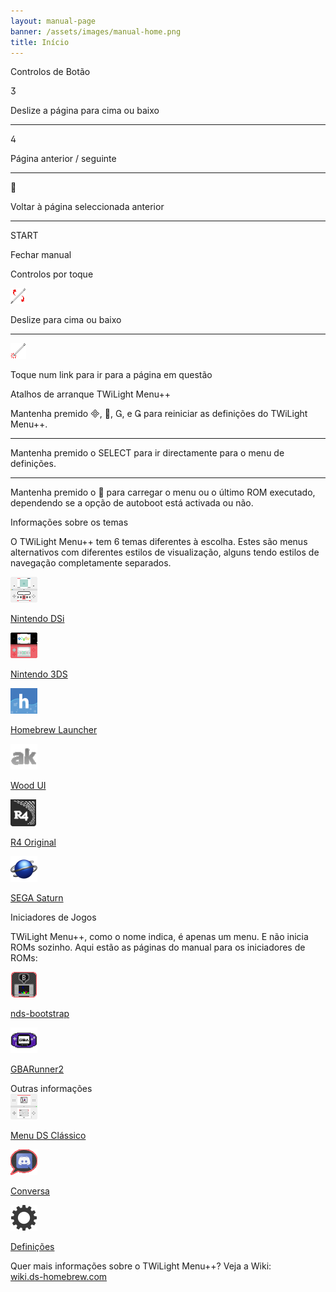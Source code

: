 ```yaml
---
layout: manual-page
banner: /assets/images/manual-home.png
title: Início
---
```


<div id="button-controls" class="section-title">Controlos de Botão</div>
<div class="section-body">
    <div class="button-action-group">
        <p class="button-action button">&#xE07D;</p>
        <p class="button-action-text">Deslize a página para cima ou baixo</p>
    </div>
    <hr>
    <div class="button-action-group">
        <p class="button-action button">&#xE07E;</p>
        <p class="button-action-text">Página anterior / seguinte</p>
    </div>
    <hr>
    <div class="button-action-group">
        <p class="button-action button">&#xE001;</p>
        <p class="button-action-text">Voltar à página seleccionada anterior</p>
    </div>
    <hr>
    <div class="button-action-group">
        <p class="button-action">START</p>
        <p class="button-action-text">Fechar manual</p>
    </div>
</div>

<div id="touch-controls" class="section-title">Controlos por toque</div>
<div class="section-body">
    <div class="button-action-group">
        <p class="button-action"><img src="/assets/images/up-down.png" alt="Deslize para cima/baixo no ecrã táctil"></p>
        <p class="button-action-text">Deslize para cima ou baixo</p>
    </div>
    <hr>
    <div class="button-action-group">
        <p class="button-action"><img src="/assets/images/tap.png" alt="Toque no ecrã táctil"></p>
        <p class="button-action-text">Toque num link para ir para a página em questão</p>
    </div>
</div>

<div id="twilight-menu-boot-shortcuts" class="section-title">Atalhos de arranque TWiLight Menu++</div>
<div class="section-body">
    <p>
        Mantenha premido &#xE000;, &#xE001;, &#xE002;, e &#xE003; para reiniciar as definições do TWiLight Menu++.
    </p>
    <hr>
    <p>
        Mantenha premido o SELECT para ir directamente para o menu de definições.
    </p>
    <hr>
    <p>
        Mantenha premido o &#xE001; para carregar o menu ou o último ROM executado, dependendo se a opção de autoboot está activada ou não.
    </p>
</div>

<div id="theme-information" class="section-title">Informações sobre os temas</div>
<div class="section-body">
    <p class="mb-2">O TWiLight Menu++ tem 6 temas diferentes à escolha. Estes são menus alternativos com diferentes estilos de visualização, alguns tendo estilos de navegação completamente separados.</p>
    <div class="grid-container-3">
        <div class="grid-item">
            <img src="/assets/images/dsi-icon.png">
            <p>
                <a href="theme1-dsi">Nintendo DSi</a>
            </p>
        </div>
        <div class="grid-item">
            <img src="/assets/images/3ds-icon.png">
            <p>
                <a href="theme2-3ds">Nintendo 3DS</a>
            </p>
        </div>
        <div class="grid-item">
            <img src="/assets/images/hbl-icon.png">
            <p>
                <a href="theme6-hbl">Homebrew Launcher</a>
            </p>
        </div>
        <div class="grid-item">
            <img src="/assets/images/ak-icon.png">
            <p>
                <a href="theme4-acekard">Wood UI</a>
            </p>
        </div>
        <div class="grid-item">
            <img src="/assets/images/r4-icon.png">
            <p>
                <a href="theme3-r4">R4 Original</a>
            </p>
        </div>
        <div class="grid-item">
            <img src="/assets/images/saturn-logo.png">
            <p>
                <a href="theme5-saturn">SEGA Saturn</a>
            </p>
        </div>
    </div>
</div>

<div id="game-loaders" class="section-title">Iniciadores de Jogos</div>
<div class="section-body">
    <p class="mb-2">TWiLight Menu++, como o nome indica, é apenas um menu. E não inicia ROMs sozinho. Aqui estão as páginas do manual para os iniciadores de ROMs:</p>
    <div class="grid-container-2">
        <div class="grid-item">
            <img src="/assets/images/ndsb-icon.png">
            <p>
                <a href="nds-bootstrap">nds-bootstrap</a>
            </p>
        </div>
        <div class="grid-item">
            <img src="/assets/images/gba-icon.png">
            <p>
                <a href="gbarunner2">GBARunner2</a>
            </p>
        </div>
    </div>
</div>

<div id="other-information" class="section-title">Outras informações</div>
<div class="section-body">
    <div class="grid-container-3 mb-2">
        <div class="grid-item">
            <img src="/assets/images/ds-icon.png">
            <p>
                <a href="ds-classic-menu">Menu DS Clássico</a>
            </p>
        </div>
        <div class="grid-item">
            <img src="/assets/images/chat-icon.png">
            <p>
                <a href="chat">Conversa</a>
            </p>
        </div>
        <div class="grid-item">
            <img src="/assets/images/settings-icon.png">
            <p>
                <a href="settings">Definições</a>
            </p>
        </div>
    </div>
    <p>
        Quer mais informações sobre o TWiLight Menu++? Veja a Wiki:<br><a href="https://wiki.ds-homebrew.com">wiki.ds-homebrew.com</a>
    </p>
</div>
